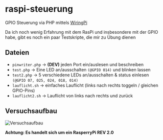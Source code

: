 raspi-steuerung
===============

GPIO Steuerung via PHP mittels [WiringPi](https://projects.drogon.net/raspberry-pi/wiringpi/)

Da ich noch wenig Erfahrung mit dem RasPi und insbesondere mit der GPIO habe, gibt es noch ein paar Testskripte, die mir zu Übung dienen


## Dateien
* `pinwriter.php` &rarr; **(DEV)** jeden Port ein/auslesen und beschreiben
* `test.php` &rarr; Eine LED an/ausschalten `(@GPIO 014)` und blinken lassen
* `test2.php` &rarr; 5 verschiedene LEDs an/ausschalten & status einlesen `(@GPIO 07, 025, 024, 018, 014)`
* `lauflicht.sh` &rarr; einfaches Lauflicht (links nach rechts toggeln / gleichen GPIO-Pins)
* `lauflicht2.sh` &rarr; Lauflicht von links nach rechts und zurück

## Versuchsaufbau
![Versuchsaufbau](http://i.imgur.com/FXN5DiD.png "Versuchsaufbau")

__Achtung: Es handelt sich um ein RasperryPi REV 2.0__
